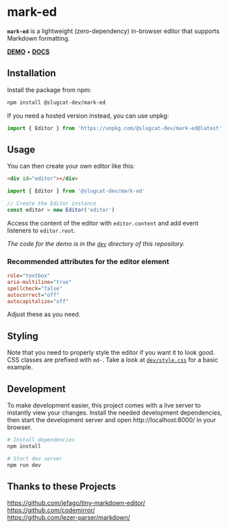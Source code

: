 # mark-ed
**`mark-ed`** is a lightweight (zero-dependency) in-browser editor that supports Markdown formatting.

**[DEMO](https://doublekekse.dev/mark-ed)** • **[DOCS](https://github.com/slugcat-dev/mark-ed/wiki)**

## Installation
Install the package from npm:

```sh
npm install @slugcat-dev/mark-ed
```

If you need a hosted version instead, you can use unpkg:

```ts
import { Editor } from 'https://unpkg.com/@slugcat-dev/mark-ed@latest'
```

## Usage
You can then create your own editor like this:

```html
<div id="editor"></div>
```

```ts
import { Editor } from '@slugcat-dev/mark-ed'

// Create the Editor instance
const editor = new Editor('editor')
```

Access the content of the editor with `editor.content` and add event listeners to `editor.root`.

_The code for the demo is in the [`dev`](https://github.com/slugcat-dev/mark-ed/tree/main/dev) directory of this repository._

### Recommended attributes for the editor element
```ini
role="textbox"
aria-multiline="true"
spellcheck="false"
autocorrect="off"
autocapitalize="off"
```

Adjust these as you need.

## Styling
Note that you need to properly style the editor if you want it to look good. CSS classes are prefixed with `md-`. Take a look at [`dev/style.css`](https://github.com/slugcat-dev/mark-ed/blob/main/dev/style.css) for a basic example.

## Development
To make development easier, this project comes with a live server to instantly view your changes. Install the needed development dependencies, then start the development server and open http://localhost:8000/ in your browser.

```sh
# Install dependencies
npm install

# Start dev server
npm run dev
```

## Thanks to these Projects
https://github.com/jefago/tiny-markdown-editor/ \
https://github.com/codemirror/ \
https://github.com/lezer-parser/markdown/

